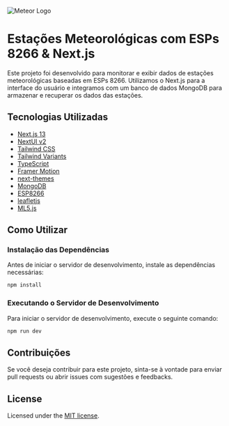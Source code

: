 ![Meteor Logo](https://i.imgur.com/00fEvU5.png "Meteor Logo")

# Estações Meteorológicas com ESPs 8266 & Next.js

Este projeto foi desenvolvido para monitorar e exibir dados de estações meteorológicas baseadas em ESPs 8266. Utilizamos o Next.js para a interface do usuário e integramos com um banco de dados MongoDB para armazenar e recuperar os dados das estações.

## Tecnologias Utilizadas

- [Next.js 13](https://nextjs.org/docs/getting-started)
- [NextUI v2](https://nextui.org/)
- [Tailwind CSS](https://tailwindcss.com/)
- [Tailwind Variants](https://tailwind-variants.org)
- [TypeScript](https://www.typescriptlang.org/)
- [Framer Motion](https://www.framer.com/motion/)
- [next-themes](https://github.com/pacocoursey/next-themes)
- [MongoDB](https://www.mongodb.com/pt-br)
- [ESP8266](https://www.espressif.com/en/products/socs/esp8266)
- [leafletjs](https://leafletjs.com/)
- [ML5.js](https://ml5js.org/)

## Como Utilizar

### Instalação das Dependências

Antes de iniciar o servidor de desenvolvimento, instale as dependências necessárias:

```bash
npm install
```

### Executando o Servidor de Desenvolvimento

Para iniciar o servidor de desenvolvimento, execute o seguinte comando:

```bash
npm run dev
```

## Contribuições
Se você deseja contribuir para este projeto, sinta-se à vontade para enviar pull requests ou abrir issues com sugestões e feedbacks.

## License

Licensed under the [MIT license](https://github.com/freecorps/meteoro/blob/master/LICENSE).
